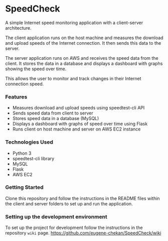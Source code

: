 # SpeedCheck
A simple Internet speed monitoring application with a client-server architecture.

The client application runs on the host machine and measures the download and upload speeds of the Internet connection.
It then sends this data to the server.

The server application runs on AWS and receives the speed data from the client.
It stores the data in a database and displays a dashboard with graphs showing the speed over time.

This allows the user to monitor and track changes in their Internet connection speed.

### Features

- Measures download and upload speeds using speedtest-cli API
- Sends speed data from client to server
- Stores speed data in a database (MySQL)
- Displays a dashboard with graphs of speed over time using Flask
- Runs client on host machine and server on AWS EC2 instance

### Technologies Used

- Python 3
- speedtest-cli library
- MySQL
- Flask
- AWS EC2

### Getting Started

Clone this repository and follow the instructions in the README files within the client and server folders to
set up and run the application.

### Setting up the development environment

To set up the project for development follow the instructions in the repository `wiki` page.
https://github.com/eugene-chekan/SpeedCheck/wiki
